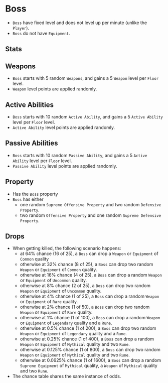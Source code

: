 # Boss

- `Boss` have fixed level and does not level up per minute (unlike the `Player`).
- `Boss` do not have `Equipment`.

## Stats

## Weapons

- `Boss` starts with 5 random `Weapons`, and gains a 5 `Weapon` level per `Floor` level.
- `Weapon` level points are applied randomly.

## Active Abilities

- `Boss` starts with 10 random `Active Ability`, and gains a 5 `Active Ability` level per `Floor` level.
- `Active Ability` level points are applied randomly.

## Passive Abilities

- `Boss` starts with 10 random `Passive Ability`, and gains a 5 `Active Ability` level per `Floor` level.
- `Passive Ability` level points are applied randomly.

## Property

- Has the `Boss` property
- `Boss` has either
  - one random `Supreme Offensive Property` and two random `Defensive Property`.
  - two random `Offensive Property` and one random `Supreme Defensive Property`.

## Drops

- When getting killed, the following scenario happens:
  - at 64% chance (16 of 25), a `Boss` can drop a `Weapon` or `Equipment` of `Common` quality
  - otherwise at 32% chance (8 of 25), a `Boss` can drop two random `Weapon` or `Equipment` of `Common` quality.
  - otherwise at 16% chance (4 of 25), a `Boss` can drop a random `Weapon` or `Equipment` of `Uncommon` quality.
  - otherwise at 8% chance (2 of 25), a `Boss` can drop two random `Weapon` or `Equipment` of `Uncommon` quality.
  - otherwise at 4% chance (1 of 25), a `Boss` can drop a random `Weapon` or `Equipment` of `Rare` quality.
  - otherwise at 2% chance (1 of 50), a `Boss` can drop two random `Weapon` or `Equipment` of `Rare` quality.
  - otherwise at 1% chance (1 of 100), a `Boss` can drop a random `Weapon` or `Equipment` of `Legendary` quality and a `Rune`.
  - otherwise at 0.5% chance (1 of 200), a `Boss` can drop two random `Weapon` or `Equipment` of `Legendary` quality and a `Rune`.
  - otherwise at 0.25% chance (1 of 400), a `Boss` can drop a random `Weapon` or `Equipment` of `Mythical` quality and two `Rune`.
  - otherwise at 0.125% chance (1 of 800), a `Boss` can drop two random `Weapon` or `Equipment` of `Mythical` quality and two `Rune`.
  - otherwise at 0.0625% chance (1 of 1600), a `Boss` can drop a random `Supreme Equipment` of `Mythical` quality, a `Weapon` of `Mythical` quality and two `Rune`.
- The chance table shares the same instance of odds.

